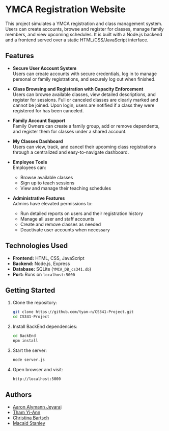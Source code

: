 # YMCA Registration Website

This project simulates a YMCA registration and class management system. Users can create accounts, browse and register for classes, manage family members, and view upcoming schedules. It is built with a Node.js backend and a frontend served over a static HTML/CSS/JavaScript interface.

## Features

- **Secure User Account System**  
  Users can create accounts with secure credentials, log in to manage personal or family registrations, and securely log out when finished.

- **Class Browsing and Registration with Capacity Enforcement**  
  Users can browse available classes, view detailed descriptions, and register for sessions. Full or canceled classes are clearly marked and cannot be joined. Upon login, users are notified if a class they were registered for has been canceled.

- **Family Account Support**  
  Family Owners can create a family group, add or remove dependents, and register them for classes under a shared account.

- **My Classes Dashboard**  
  Users can view, track, and cancel their upcoming class registrations through a centralized and easy-to-navigate dashboard.

- **Employee Tools**  
  Employees can:
  - Browse available classes
  - Sign up to teach sessions
  - View and manage their teaching schedules

- **Administrative Features**  
  Admins have elevated permissions to:
  - Run detailed reports on users and their registration history
  - Manage all user and staff accounts
  - Create and remove classes as needed
  - Deactivate user accounts when necessary

## Technologies Used

- **Frontend:** HTML, CSS, JavaScript
- **Backend:** Node.js, Express
- **Database:** SQLite (`YMCA_DB_cs341.db`)
- **Port:** Runs on `localhost:5000`

## Getting Started

1. Clone the repository:
   ```bash
   git clone https://github.com/tyan-n/CS341-Project.git
   cd CS341-Project

2. Install BackEnd dependencies:
   ```bash
   cd BackEnd
   npm install

3. Start the server:
   ```bash
   node server.js

4. Open browser and visit:
   ```bash
   http://localhost:5000

## Authors

- [Aaron Alymann Jeyaraj](https://github.com/Aaron-AJ)
- [Tham Yi-Ann](https://github.com/tham2121)
- [Christina Bartsch](https://github.com/xtinabart)
- [Macaid Stanley](https://github.com/MacaidStanley)
